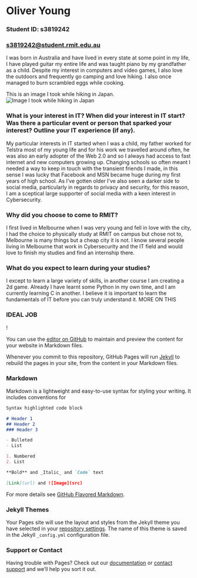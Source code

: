 # Oliver Young
### Student ID: s3819242
### s3819242@student.rmit.edu.au

I was born in Australia and have lived in every state at some point in my life, I have played guitar my entire life and was taught piano by my grandfather as a child. Despite my interest in computers and video games, I also love the outdoors and frequently go camping and love hiking. I also once managed to burn scrambled eggs while cooking.

This is an image I took while hiking in Japan.
![Image I took while hiking in Japan](https://i.imgur.com/tHoVzy6.jpg)


### What is your interest in IT? When did your interest in IT start? Was there a particular event or person that sparked your interest? Outline your IT experience (if any).

My particular interests in IT started when I was a child, my father worked for Telstra most of my young life and for his work we travelled around often, he was also an early adopter of the Web 2.0 and so I always had access to fast internet and new computers growing up. Changing schools so often meant I needed a way to keep in touch with the transient friends I made, in this sense I was lucky that Facebook and MSN became huge during my first years of high school. As I’ve gotten older I’ve also seen a darker side to social media, particularly in regards to privacy and security, for this reason, I am a sceptical large supporter of social media with a keen interest in Cybersecurity.

### Why did you choose to come to RMIT?

I first lived in Melbourne when I was very young and fell in love with the city, I had the choice to physically study at RMIT on campus but chose not to, Melbourne is many things but a cheap city it is not. I know several people living in Melbourne that work in Cybersecurity and the IT field and would love to finish my studies and find an internship there.

### What do you expect to learn during your studies?

I except to learn a large variety of skills, in another course I am creating a 2d game. Already I have learnt some Python in my own time, and I am currently learning C in another. I believe it is important to learn the fundamentals of IT before you can truly understand it.
MORE ON THIS

### IDEAL JOB

!

You can use the [editor on GitHub](https://github.com/OliverYoungRMIT/My-Profile/edit/master/README.md) to maintain and preview the content for your website in Markdown files.

Whenever you commit to this repository, GitHub Pages will run [Jekyll](https://jekyllrb.com/) to rebuild the pages in your site, from the content in your Markdown files.

### Markdown

Markdown is a lightweight and easy-to-use syntax for styling your writing. It includes conventions for

```markdown
Syntax highlighted code block

# Header 1
## Header 2
### Header 3

- Bulleted
- List

1. Numbered
2. List

**Bold** and _Italic_ and `Code` text

[Link](url) and ![Image](src)
```

For more details see [GitHub Flavored Markdown](https://guides.github.com/features/mastering-markdown/).

### Jekyll Themes

Your Pages site will use the layout and styles from the Jekyll theme you have selected in your [repository settings](https://github.com/OliverYoungRMIT/My-Profile/settings). The name of this theme is saved in the Jekyll `_config.yml` configuration file.

### Support or Contact

Having trouble with Pages? Check out our [documentation](https://help.github.com/categories/github-pages-basics/) or [contact support](https://github.com/contact) and we’ll help you sort it out.
